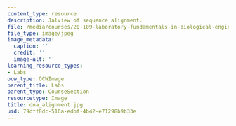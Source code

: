 ```yaml
---
content_type: resource
description: Jalview of sequence alignment.
file: /media/courses/20-109-laboratory-fundamentals-in-biological-engineering-fall-2007/79dff8dc516aedbf4b42e71298b9b33e_dna_alignment.jpg
file_type: image/jpeg
image_metadata:
  caption: ''
  credit: ''
  image-alt: ''
learning_resource_types:
- Labs
ocw_type: OCWImage
parent_title: Labs
parent_type: CourseSection
resourcetype: Image
title: dna_alignment.jpg
uid: 79dff8dc-516a-edbf-4b42-e71298b9b33e
---
```

